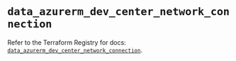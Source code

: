 # `data_azurerm_dev_center_network_connection`

Refer to the Terraform Registry for docs: [`data_azurerm_dev_center_network_connection`](https://registry.terraform.io/providers/hashicorp/azurerm/4.36.0/docs/data-sources/dev_center_network_connection).
